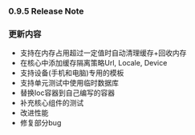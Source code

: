﻿### 0.9.5 Release Note

### 更新内容

- 支持在内存占用超过一定值时自动清理缓存+回收内存
- 在核心中添加缓存隔离策略Url, Locale, Device
- 支持设备(手机和电脑)专用的模板
- 支持单元测试中使用临时数据库
- 替换Ioc容器到自己编写的容器
- 补充核心组件的测试
- 改进性能
- 修复部分bug
